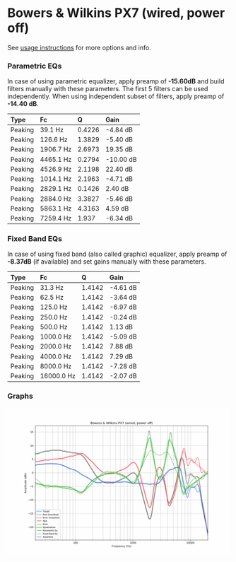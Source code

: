 # Bowers & Wilkins PX7 (wired, power off)
See [usage instructions](https://github.com/jaakkopasanen/AutoEq#usage) for more options and info.

### Parametric EQs
In case of using parametric equalizer, apply preamp of **-15.60dB** and build filters manually
with these parameters. The first 5 filters can be used independently.
When using independent subset of filters, apply preamp of **-14.40 dB**.

| Type    | Fc        |      Q | Gain      |
|:--------|:----------|:-------|:----------|
| Peaking | 39.1 Hz   | 0.4226 | -4.84 dB  |
| Peaking | 126.6 Hz  | 1.3829 | -5.40 dB  |
| Peaking | 1906.7 Hz | 2.6973 | 19.35 dB  |
| Peaking | 4465.1 Hz | 0.2794 | -10.00 dB |
| Peaking | 4526.9 Hz | 2.1198 | 22.40 dB  |
| Peaking | 1014.1 Hz | 2.1963 | -4.71 dB  |
| Peaking | 2829.1 Hz | 0.1426 | 2.40 dB   |
| Peaking | 2884.0 Hz | 3.3827 | -5.46 dB  |
| Peaking | 5863.1 Hz | 4.3163 | 4.59 dB   |
| Peaking | 7259.4 Hz | 1.937  | -6.34 dB  |

### Fixed Band EQs
In case of using fixed band (also called graphic) equalizer, apply preamp of **-8.37dB**
(if available) and set gains manually with these parameters.

| Type    | Fc         |      Q | Gain     |
|:--------|:-----------|:-------|:---------|
| Peaking | 31.3 Hz    | 1.4142 | -4.61 dB |
| Peaking | 62.5 Hz    | 1.4142 | -3.64 dB |
| Peaking | 125.0 Hz   | 1.4142 | -6.97 dB |
| Peaking | 250.0 Hz   | 1.4142 | -0.24 dB |
| Peaking | 500.0 Hz   | 1.4142 | 1.13 dB  |
| Peaking | 1000.0 Hz  | 1.4142 | -5.09 dB |
| Peaking | 2000.0 Hz  | 1.4142 | 7.88 dB  |
| Peaking | 4000.0 Hz  | 1.4142 | 7.29 dB  |
| Peaking | 8000.0 Hz  | 1.4142 | -7.28 dB |
| Peaking | 16000.0 Hz | 1.4142 | -2.07 dB |

### Graphs
![](./Bowers%20&%20Wilkins%20PX7%20(wired,%20power%20off).png)